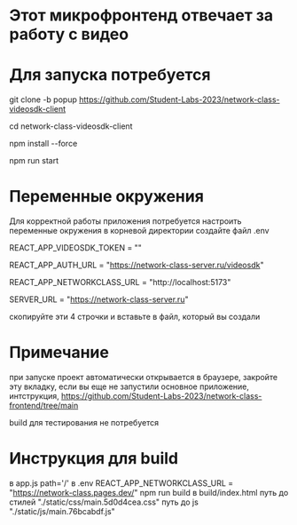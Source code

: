 # Этот микрофронтенд отвечает за работу с видео

# Для запуска потребуется 
git clone -b popup https://github.com/Student-Labs-2023/network-class-videosdk-client

cd network-class-videosdk-client

npm install --force

npm run start

# Переменные окружения
Для корректной работы приложения потребуется настроить переменные окружения
в корневой директории создайте файл .env

REACT_APP_VIDEOSDK_TOKEN = ""

REACT_APP_AUTH_URL = "https://network-class-server.ru/videosdk"

REACT_APP_NETWORKCLASS_URL = "http://localhost:5173"

SERVER_URL = "https://network-class-server.ru"

скопируйте эти 4 строчки и вставьте в файл, который вы создали

# Примечание
при запуске проект автоматически открывается в браузере, закройте эту вкладку,
если вы еще не запустили основное приложение, интструкция,
https://github.com/Student-Labs-2023/network-class-frontend/tree/main

build для тестирования не потребуется

# Инструкция для build 
в app.js path='/' 
в .env REACT_APP_NETWORKCLASS_URL = "https://network-class.pages.dev/"
npm run build
в build/index.html 
путь до стилей "./static/css/main.5d0d4cea.css"
путь до js "./static/js/main.76bcabdf.js"
